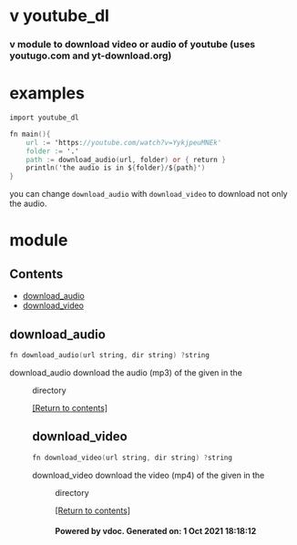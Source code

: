 # v youtube_dl

### v module to download video or audio of youtube (uses youtugo.com and yt-download.org)

# examples

```v
import youtube_dl

fn main(){
	url := 'https://youtube.com/watch?v=YykjpeuMNEk'
	folder := '.'
	path := download_audio(url, folder) or { return }
	println('the audio is in ${folder}/${path}')
}
```
you can change `download_audio` with `download_video` to download not only the audio.


# module 

## Contents
- [download_audio](#download_audio)
- [download_video](#download_video)

## download_audio
```v
fn download_audio(url string, dir string) ?string
```

download_audio download the audio (mp3) of the given <url> in the <dir> directory 

[[Return to contents]](#Contents)

## download_video
```v
fn download_video(url string, dir string) ?string
```

download_video download the video (mp4) of the given <url> in the <dir> directory 

[[Return to contents]](#Contents)

#### Powered by vdoc. Generated on: 1 Oct 2021 18:18:12
